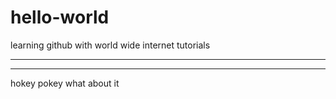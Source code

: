 # hello-world
learning github with world wide internet tutorials

-----------
-----------

hokey pokey
what about it
